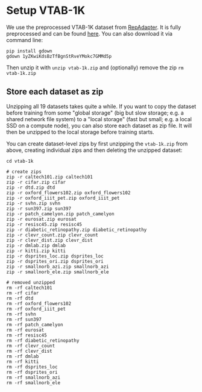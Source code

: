 # Setup VTAB-1K

We use the preprocessed VTAB-1K dataset from [RepAdapter](https://github.com/luogen1996/RepAdapter?tab=readme-ov-file#data-preparation).
It is fully preprocessed and can be found [here](https://drive.google.com/file/d/1yZKwiKdsBzTfBgnStRveYMokc7GMMd5p). 
You can also download it via command line:

```
pip install gdown
gdown 1yZKwiKdsBzTfBgnStRveYMokc7GMMd5p
```

Then unzip it with `unzip vtab-1k.zip` and (optionally) remove the zip `rm vtab-1k.zip`

## Store each dataset as zip

Unzipping all 19 datasets takes quite a while. If you want to copy the dataset before training from some 
"global storage" (big but slow storage; e.g. a shared network file system) to a "local storage" (fast but small; e.g.
a local SSD on a compute node), you can also store each dataset as zip file. It will then be unzipped to the local 
storage before training starts.

You can create dataset-level zips by first unzipping the `vtab-1k.zip` from above, creating individual zips and 
then deleting the unzipped dataset:

```
cd vtab-1k

# create zips
zip -r caltech101.zip caltech101
zip -r cifar.zip cifar
zip -r dtd.zip dtd
zip -r oxford_flowers102.zip oxford_flowers102
zip -r oxford_iiit_pet.zip oxford_iiit_pet
zip -r svhn.zip svhn
zip -r sun397.zip sun397
zip -r patch_camelyon.zip patch_camelyon
zip -r eurosat.zip eurosat
zip -r resisc45.zip resisc45
zip -r diabetic_retinopathy.zip diabetic_retinopathy
zip -r clevr_count.zip clevr_count
zip -r clevr_dist.zip clevr_dist
zip -r dmlab.zip dmlab
zip -r kitti.zip kitti
zip -r dsprites_loc.zip dsprites_loc
zip -r dsprites_ori.zip dsprites_ori
zip -r smallnorb_azi.zip smallnorb_azi
zip -r smallnorb_ele.zip smallnorb_ele

# removed unzipped
rm -rf caltech101
rm -rf cifar
rm -rf dtd
rm -rf oxford_flowers102
rm -rf oxford_iiit_pet
rm -rf svhn
rm -rf sun397
rm -rf patch_camelyon
rm -rf eurosat
rm -rf resisc45
rm -rf diabetic_retinopathy
rm -rf clevr_count
rm -rf clevr_dist
rm -rf dmlab
rm -rf kitti
rm -rf dsprites_loc
rm -rf dsprites_ori
rm -rf smallnorb_azi
rm -rf smallnorb_ele
```

